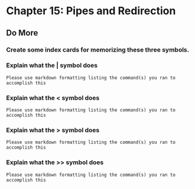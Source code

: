 
# Chapter 15: Pipes and Redirection

## Do More

### Create some index cards for memorizing these three symbols.

### Explain what the | symbol does

    Please use markdown formatting listing the command(s) you ran to accomplish this
    
### Explain what the < symbol does

    Please use markdown formatting listing the command(s) you ran to accomplish this
    
### Explain what the > symbol does

    Please use markdown formatting listing the command(s) you ran to accomplish this
    
### Explain what the >> symbol does

    Please use markdown formatting listing the command(s) you ran to accomplish this
